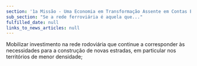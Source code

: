 ```yaml
---
section: '1a Missão - Uma Economia em Transformação Assente em Contas Equilibradas'
sub_section: "Se a rede ferroviária é aquela que..."
fulfilled_date: null
links_to_news_articles: null
---
```


Mobilizar investimento na rede rodoviária que continue a corresponder às necessidades para a construção de novas estradas, em particular nos territórios de menor densidade;